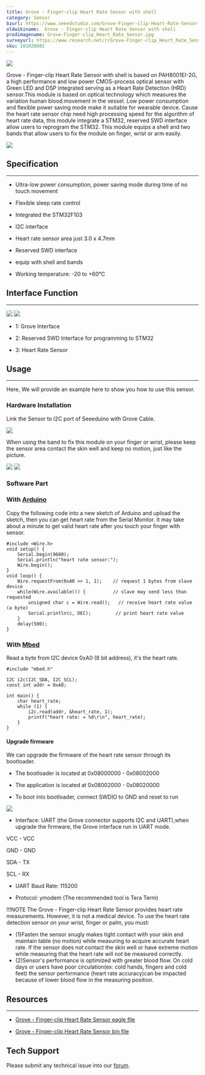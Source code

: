 ```yaml
---
title: Grove - Finger-clip Heart Rate Sensor with shell
category: Sensor
bzurl: https://www.seeedstudio.com/Grove-Finger-clip-Heart-Rate-Sensor-with-shell-p-2420.html
oldwikiname:  Grove - Finger-clip Heart Rate Sensor with shell
prodimagename: Grove-Finger-clip_Heart_Rate_Sensor.jpg
surveyurl: https://www.research.net/r/Grove-Finger-clip_Heart_Rate_Sensor_with_Shell
sku: 101020082
---
```


![](https://github.com/SeeedDocument/Grove-Finger-clip_Heart_Rate_Sensor_with_shell/raw/master/img/Grove-Finger-clip_Heart_Rate_Sensor_with_shell.JPG)

Grove - Finger-clip Heart Rate Sensor with shell is based on PAH8001EI-2G, a high performance and low power CMOS-process optical sensor with Green LED and DSP integrated serving as a Heart Rate Detection (HRD) sensor.This module is based on optical technology which measures the variation human blood movement in the vessel. Low power consumption and flexible power saving mode make it suitable for wearable device. Cause the heart rate sensor chip need high processing speed for the algorithm of heart rate data, this module integrate a STM32, reserved SWD interface allow users to reprogram the STM32. This module equips a shell and two bands that allow users to fix the module on finger, wrist or arm easily.

[![](https://github.com/SeeedDocument/Seeed-WiKi/raw/master/docs/images/300px-Get_One_Now_Banner-ragular.png)](https://www.seeedstudio.com/Grove-Finger-clip-Heart-Rate-Sensor-with-shell-p-2420.html)


##  Specification
---
*   Ultra-low power consumption, power saving mode during time of no touch movement

*   Flexible sleep rate control

*   Integrated the STM32F103

*   I2C interface

*   Heart rate sensor area just 3.0 x 4.7mm

*   Reserved SWD interface

*   equip with shell and bands

*   Working temperature: -20 to +60℃

##  Interface Function
---
![](https://github.com/SeeedDocument/Grove-Finger-clip_Heart_Rate_Sensor_with_shell/raw/master/img/Finger-clip_Heart_Rate_Sensor_TOP.jpg) ![](https://github.com/SeeedDocument/Grove-Finger-clip_Heart_Rate_Sensor_with_shell/raw/master/img/Finger-clip_Heart_Rate_Sensor_Bottom.jpg)

*   1: Grove Interface

*   2: Reserved SWD Interface for programming to STM32

*   3: Heart Rate Sensor

##  Usage
---
Here, We will provide an example here to show you how to use this sensor.

###  Hardware Installation

Link the Sensor to I2C port of Seeeduino with Grove Cable.

![](https://github.com/SeeedDocument/Grove-Finger-clip_Heart_Rate_Sensor_with_shell/raw/master/img/Grove-Finger-clip_Heart_Rate_Sensor_with_shell_connect.jpg)

When using the band to fix this module on your finger or wrist, please keep the sensor area contact the skin well and keep no motion, just like the picture.

![](https://github.com/SeeedDocument/Grove-Finger-clip_Heart_Rate_Sensor_with_shell/raw/master/img/Grove-Finger-clip_Heart_Rate_Sensor_touch.jpg)
![](https://github.com/SeeedDocument/Grove-Finger-clip_Heart_Rate_Sensor_with_shell/raw/master/img/Grove-Finger-clip_Heart_Rate_Sensor_touch2.JPG)

###  Software Part

###  With [Arduino](/w/index.php?title=Arduino&amp;action=edit&amp;redlink=1 "Arduino&amp;action=edit&amp;redlink=1")

Copy the following code into a new sketch of Arduino and upload the sketch, then you can get heart rate from the Serial Monitor.
It may take about a minute to get valid heart rate after you touch your finger with sensor.

```
#include <Wire.h>
void setup() {
    Serial.begin(9600);
    Serial.println("heart rate sensor:");
    Wire.begin();
}
void loop() {
    Wire.requestFrom(0xA0 >> 1, 1);    // request 1 bytes from slave device
    while(Wire.available()) {          // slave may send less than requested
        unsigned char c = Wire.read();   // receive heart rate value (a byte)
        Serial.println(c, DEC);         // print heart rate value
    }
    delay(500);
}
```

###  With [Mbed](/w/index.php?title=Mbed&amp;action=edit&amp;redlink=1 "Mbed&amp;action=edit&amp;redlink=1")

Read a byte from I2C device 0xA0 (8 bit address), it's the heart rate.

```
#include "mbed.h"

I2C i2c(I2C_SDA, I2C_SCL);
const int addr = 0xA0;

int main() {
    char heart_rate;
    while (1) {
        i2c.read(addr, &heart_rate, 1);
        printf("heart rate: = %d\r\n", heart_rate);
    }
}
```

####  Upgrade firmware

We can upgrade the firmware of the heart rate sensor through its bootloader.

*   The bootloader is located at 0x08000000 - 0x08002000

*   The application is located at 0x08002000 - 0x08020000

*   To boot into bootloader, connect SWDIO to GND and reset to run

![](https://github.com/SeeedDocument/Grove-Finger-clip_Heart_Rate_Sensor_with_shell/raw/master/img/Grove-Finger-clip_Heart_Rate_Sensor_boot_set.jpg)

*   Interface: UART (the Grove connector supports I2C and UART),when upgrade the firmware, the Grove interface run in UART mode.

VCC  -  VCC

GND  -  GND

SDA  -  TX

SCL  -  RX

*   UART Baud Rate: 115200

*   Protocol: ymodem (The recommended tool is Tera Term)

!!!NOTE
    The Grove - Finger-clip Heart Rate Sensor provides heart rate measurements. However, it is not a medical device. To use the heart rate detection sensor on your wrist, finger or palm, you must:
- (1)Fasten the sensor snugly makes tight contact with your skin and maintain table (no motion) while measuring to acquire accurate heart rate. If the sensor does not contact the skin well or have extreme motion while measuring that the heart rate will not be measured correctly.
- (2)Sensor's performance is optimized with greater blood flow. On cold days or users have poor circulation(ex: cold hands, fingers and cold feet) the sensor performance (heart rate accuracy)can be impacted because of lower blood flow in the measuring position.

##  Resources
---
*   [Grove - Finger-clip Heart Rate Sensor eagle file](https://github.com/SeeedDocument/Grove-Finger-clip_Heart_Rate_Sensor_with_shell/raw/master/res/Grove%20-%20Finger-clip%20Heart%20Rate%20Sensor%20eagle%20file.rar)

*   [Grove - Finger-clip Heart Rate Sensor bin file](https://github.com/SeeedDocument/Grove-Finger-clip_Heart_Rate_Sensor_with_shell/raw/master/res/Grove-Finger-clip_Heart_Rate_Sensor_bin.zip)

## Tech Support
Please submit any technical issue into our [forum](http://forum.seeedstudio.com/). 
